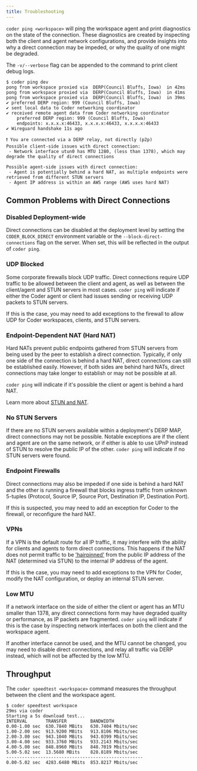```yaml
---
title: Troubleshooting
---
```


`coder ping <workspace>` will ping the workspace agent and print diagnostics on
the state of the connection. These diagnostics are created by inspecting both
the client and agent network configurations, and provide insights into why a
direct connection may be impeded, or why the quality of one might be degraded.

The `-v/--verbose` flag can be appended to the command to print client debug
logs.

```console
$ coder ping dev
pong from workspace proxied via  DERP(Council Bluffs, Iowa)  in 42ms
pong from workspace proxied via  DERP(Council Bluffs, Iowa)  in 41ms
pong from workspace proxied via  DERP(Council Bluffs, Iowa)  in 39ms
✔ preferred DERP region: 999 (Council Bluffs, Iowa)
✔ sent local data to Coder networking coordinator
✔ received remote agent data from Coder networking coordinator
    preferred DERP region: 999 (Council Bluffs, Iowa)
    endpoints: x.x.x.x:46433, x.x.x.x:46433, x.x.x.x:46433
✔ Wireguard handshake 11s ago

❗ You are connected via a DERP relay, not directly (p2p)
Possible client-side issues with direct connection:
 - Network interface utun0 has MTU 1280, (less than 1378), which may degrade the quality of direct connections

Possible agent-side issues with direct connection:
 - Agent is potentially behind a hard NAT, as multiple endpoints were retrieved from different STUN servers
 - Agent IP address is within an AWS range (AWS uses hard NAT)
```

## Common Problems with Direct Connections

### Disabled Deployment-wide

Direct connections can be disabled at the deployment level by setting the
`CODER_BLOCK_DIRECT` environment variable or the `--block-direct-connections`
flag on the server. When set, this will be reflected in the output of
`coder ping`.

### UDP Blocked

Some corporate firewalls block UDP traffic. Direct connections require UDP
traffic to be allowed between the client and agent, as well as between the
client/agent and STUN servers in most cases. `coder ping` will indicate if
either the Coder agent or client had issues sending or receiving UDP packets to
STUN servers.

If this is the case, you may need to add exceptions to the firewall to allow UDP
for Coder workspaces, clients, and STUN servers.

### Endpoint-Dependent NAT (Hard NAT)

Hard NATs prevent public endpoints gathered from STUN servers from being used by
the peer to establish a direct connection. Typically, if only one side of the
connection is behind a hard NAT, direct connections can still be established
easily. However, if both sides are behind hard NATs, direct connections may take
longer to establish or may not be possible at all.

`coder ping` will indicate if it's possible the client or agent is behind a hard
NAT.

Learn more about [STUN and NAT](./stun.md).

### No STUN Servers

If there are no STUN servers available within a deployment's DERP MAP, direct
connections may not be possible. Notable exceptions are if the client and agent
are on the same network, or if either is able to use UPnP instead of STUN to
resolve the public IP of the other. `coder ping` will indicate if no STUN
servers were found.

### Endpoint Firewalls

Direct connections may also be impeded if one side is behind a hard NAT and the
other is running a firewall that blocks ingress traffic from unknown 5-tuples
(Protocol, Source IP, Source Port, Destination IP, Destination Port).

If this is suspected, you may need to add an exception for Coder to the
firewall, or reconfigure the hard NAT.

### VPNs

If a VPN is the default route for all IP traffic, it may interfere with the
ability for clients and agents to form direct connections. This happens if the
NAT does not permit traffic to be
['hairpinned'](./stun.md#3-direct-connections-with-vpn-and-nat-hairpinning) from
the public IP address of the NAT (determined via STUN) to the internal IP
address of the agent.

If this is the case, you may need to add exceptions to the VPN for Coder, modify
the NAT configuration, or deploy an internal STUN server.

### Low MTU

If a network interface on the side of either the client or agent has an MTU
smaller than 1378, any direct connections form may have degraded quality or
performance, as IP packets are fragmented. `coder ping` will indicate if this is
the case by inspecting network interfaces on both the client and the workspace
agent.

If another interface cannot be used, and the MTU cannot be changed, you may need
to disable direct connections, and relay all traffic via DERP instead, which
will not be affected by the low MTU.

## Throughput

The `coder speedtest <workspace>` command measures the throughput between the
client and the workspace agent.

```console
$ coder speedtest workspace
29ms via coder
Starting a 5s download test...
INTERVAL       TRANSFER         BANDWIDTH
0.00-1.00 sec  630.7840 MBits   630.7404 Mbits/sec
1.00-2.00 sec  913.9200 MBits   913.8106 Mbits/sec
2.00-3.00 sec  943.1040 MBits   943.0399 Mbits/sec
3.00-4.00 sec  933.3760 MBits   933.2143 Mbits/sec
4.00-5.00 sec  848.8960 MBits   848.7019 Mbits/sec
5.00-5.02 sec  13.5680 MBits    828.8189 Mbits/sec
----------------------------------------------------
0.00-5.02 sec  4283.6480 MBits  853.8217 Mbits/sec
```
